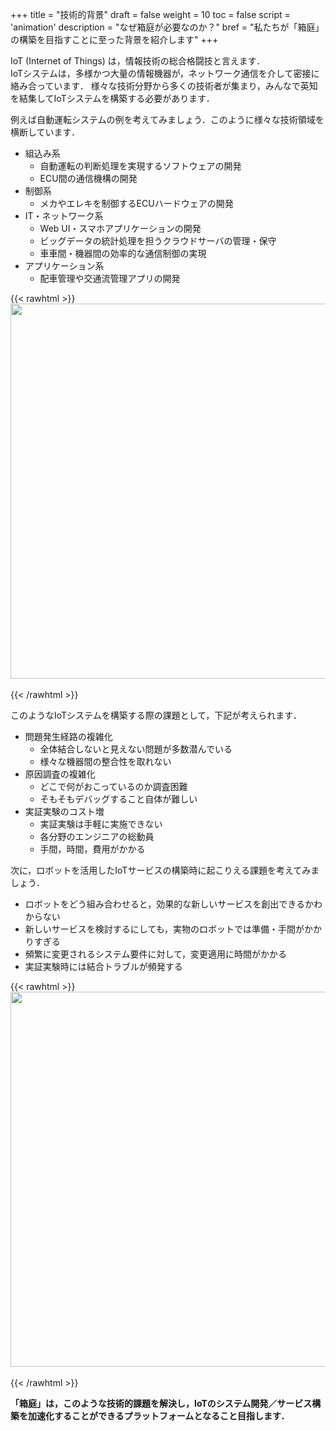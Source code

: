 +++
title = "技術的背景"
draft = false
weight = 10
toc = false
script = 'animation'
description = "なぜ箱庭が必要なのか？"
bref = "私たちが「箱庭」の構築を目指すことに至った背景を紹介します"
+++

IoT (Internet of Things) は，情報技術の総合格闘技と言えます．   
IoTシステムは，多様かつ大量の情報機器が，ネットワーク通信を介して密接に絡み合っています．
様々な技術分野から多くの技術者が集まり，みんなで英知を結集してIoTシステムを構築する必要があります．

例えば自動運転システムの例を考えてみましょう．このように様々な技術領域を横断しています．
- 組込み系
  - 自動運転の判断処理を実現するソフトウェアの開発
  - ECU間の通信機構の開発
- 制御系
  - メカやエレキを制御するECUハードウェアの開発
- IT・ネットワーク系
  - Web UI・スマホアプリケーションの開発
  - ビッグデータの統計処理を担うクラウドサーバの管理・保守
  - 車車間・機器間の効率的な通信制御の実現
- アプリケーション系
  - 配車管理や交通流管理アプリの開発

{{< rawhtml >}}
<img src="/hakoniwa/img/docs/back1.png" width="600">
<br>
<br>
{{< /rawhtml >}}

このようなIoTシステムを構築する際の課題として，下記が考えられます．
- 問題発生経路の複雑化
  - 全体結合しないと見えない問題が多数潜んでいる
  - 様々な機器間の整合性を取れない
- 原因調査の複雑化 
  - どこで何がおこっているのか調査困難
  - そもそもデバッグすること自体が難しい
- 実証実験のコスト増
  - 実証実験は手軽に実施できない
  - 各分野のエンジニアの総動員
  - 手間，時間，費用がかかる

次に，ロボットを活用したIoTサービスの構築時に起こりえる課題を考えてみましょう．
- ロボットをどう組み合わせると，効果的な新しいサービスを創出できるかわからない
- 新しいサービスを検討するにしても，実物のロボットでは準備・手間がかかりすぎる
- 頻繁に変更されるシステム要件に対して，変更適用に時間がかかる
- 実証実験時には結合トラブルが頻発する


{{< rawhtml >}}
<img src="/hakoniwa/img/docs/back2.png" width="600">
<br>
<br>
{{< /rawhtml >}}

**「箱庭」は，このような技術的課題を解決し，IoTのシステム開発／サービス構築を加速化することができるプラットフォームとなること目指します．**
